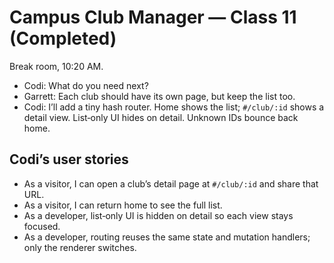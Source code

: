 # Campus Club Manager — Class 11 (Completed)

Break room, 10:20 AM.

- Codi: What do you need next?
- Garrett: Each club should have its own page, but keep the list too.
- Codi: I’ll add a tiny hash router. Home shows the list; `#/club/:id` shows a detail view. List‑only UI hides on detail. Unknown IDs bounce back home.

## Codi’s user stories

- As a visitor, I can open a club’s detail page at `#/club/:id` and share that URL.
- As a visitor, I can return home to see the full list.
- As a developer, list‑only UI is hidden on detail so each view stays focused.
- As a developer, routing reuses the same state and mutation handlers; only the renderer switches.
